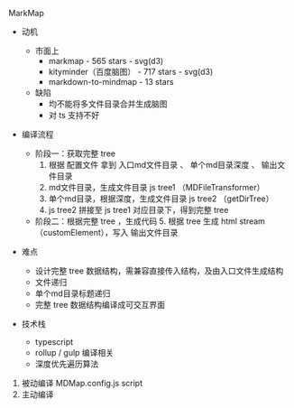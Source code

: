 MarkMap

+ 动机
    + 市面上
        + markmap - 565 stars - svg(d3)
        + kityminder（百度脑图） - 717 stars - svg(d3)
        + markdown-to-mindmap - 13 stars
    + 缺陷
        + 均不能将多文件目录合并生成脑图
        + 对 ts 支持不好

+ 编译流程
    + 阶段一：获取完整 tree
        1. 根据 配置文件 拿到 入口md文件目录 、 单个md目录深度 、 输出文件目录
        2. md文件目录，生成文件目录 js tree1 （MDFileTransformer）
        3. 单个md目录，根据深度，生成文件目录 js tree2 （getDirTree）
        4. js tree2 拼接至 js tree1 对应目录下，得到完整 tree 
    + 阶段二：根据完整 tree ，生成代码
        5. 根据 tree 生成 html stream（customElement），写入 输出文件目录

+ 难点
    + 设计完整 tree 数据结构，需兼容直接传入结构，及由入口文件生成结构
    + 文件递归
    + 单个md目录标题递归
    + 完整 tree 数据结构编译成可交互界面

+ 技术栈
    + typescript
    + rollup / gulp 编译相关
    + 深度优先遍历算法


1. 被动编译 MDMap.config.js script
2. 主动编译 